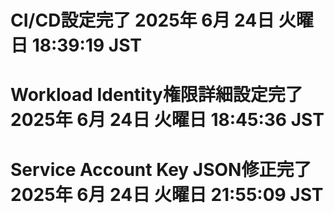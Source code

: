 # CI/CD設定完了 2025年  6月 24日 火曜日 18:39:19 JST
# Workload Identity権限詳細設定完了 2025年  6月 24日 火曜日 18:45:36 JST
# Service Account Key JSON修正完了 2025年  6月 24日 火曜日 21:55:09 JST
